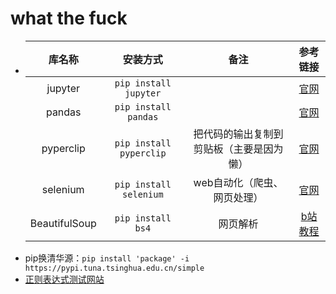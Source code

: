 # what the fuck
- |库名称|安装方式|备注|参考链接|
  |:-:|:-:|:-:|:-:|
  |jupyter|`pip install jupyter`||[官网](http://jupyter.org/install)|
  |pandas|`pip install pandas`||[官网](https://pandas.pydata.org/getting_started.html)|
  |pyperclip|`pip install pyperclip`|把代码的输出复制到剪贴板（主要是因为懒）|[官网](https://pypi.org/project/pyperclip/)|
  |selenium|`pip install selenium`|web自动化（爬虫、网页处理）|[官网](https://www.selenium.dev/zh-cn/documentation/webdriver/getting_started/)|
  |BeautifulSoup|`pip install bs4`|网页解析|[b站教程](https://www.bilibili.com/video/BV1bL4y1V7q1?p=29)|
- pip换清华源：`pip install 'package' -i https://pypi.tuna.tsinghua.edu.cn/simple`
- [正则表达式测试网站](https://www.whatsmyip.org/regular-expression-tester/)